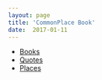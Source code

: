 ```yaml
---
layout: page
title: 'CommonPlace Book'
date:  2017-01-11
---
```

- [Books](/commonplace/books)
- [Quotes](/commonplace/quotes)
- [Places](/commonplace/places)
